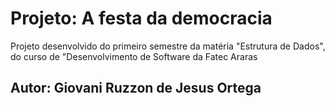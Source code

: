 # Projeto: A festa da democracia
Projeto desenvolvido do primeiro semestre da matéria "Estrutura de Dados", do curso de "Desenvolvimento de Software da Fatec Araras
<h2>Autor: Giovani Ruzzon de Jesus Ortega</h2>
